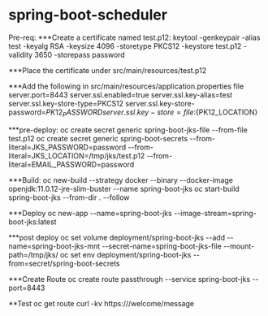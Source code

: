 # spring-boot-scheduler

Pre-req:
***Create a certificate named test.p12:
keytool -genkeypair -alias test -keyalg RSA -keysize 4096 -storetype PKCS12 -keystore test.p12 -validity 3650 -storepass password

***Place the certificate under src/main/resources/test.p12

***Add the following in src/main/resources/application.properties file
server.port=8443
server.ssl.enabled=true
server.ssl.key-alias=test
server.ssl.key-store-type=PKCS12
server.ssl.key-store-password=${PK12_PASSWORD}
server.ssl.key-store=file:${PK12_LOCATION}

***pre-deploy:
oc create secret generic spring-boot-jks-file --from-file test.p12
oc create secret generic spring-boot-secrets --from-literal=JKS_PASSWORD=password --from-literal=JKS_LOCATION=/tmp/jks/test.p12 --from-literal=EMAIL_PASSWORD=password


***Build:
oc new-build --strategy docker --binary --docker-image openjdk:11.0.12-jre-slim-buster --name spring-boot-jks
oc start-build spring-boot-jks --from-dir . --follow

***Deploy
oc new-app --name=spring-boot-jks --image-stream=spring-boot-jks:latest

***post deploy
oc set volume deployment/spring-boot-jks --add --name=spring-boot-jks-mnt --secret-name=spring-boot-jks-file --mount-path=/tmp/jks/
oc set env deployment/spring-boot-jks --from=secret/spring-boot-secrets

***Create Route
oc create route passthrough  --service spring-boot-jks --port=8443

**Test
oc get route
curl -kv https://<route>/welcome/message